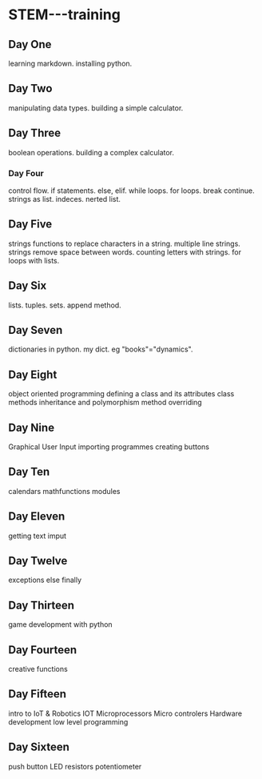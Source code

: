 # STEM---training
## Day One
learning markdown.
installing python.
## Day Two
manipulating data types.
building a simple calculator.
## Day Three
boolean operations.
building a complex calculator.
### Day Four
control flow.
if statements.
else, elif.
while loops.
for loops.
break continue.
strings as list.
indeces.
nerted list.
## Day Five
strings functions to replace characters in a string.
multiple line strings.
strings remove space between words.
counting letters with strings.
for loops with lists.
## Day Six
lists.
tuples.
sets.
append method.
## Day Seven
dictionaries in python.
my dict.
eg "books"="dynamics".
## Day Eight
object oriented programming
defining a class and its attributes
class methods
inheritance and polymorphism
method overriding
## Day Nine
Graphical User Input
importing programmes
creating buttons
## Day Ten
calendars
mathfunctions
modules
## Day Eleven
getting text imput
## Day Twelve
exceptions
else 
finally
## Day Thirteen
game development with python
## Day Fourteen
creative functions
## Day Fifteen
intro to IoT & Robotics
IOT
Microprocessors
Micro controlers
Hardware development
low level programming
## Day Sixteen
push button
LED
resistors
potentiometer
